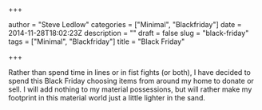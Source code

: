 +++

author = "Steve Ledlow"
categories = ["Minimal", "Blackfriday"]
date = 2014-11-28T18:02:23Z
description = ""
draft = false
slug = "black-friday"
tags = ["Minimal", "Blackfriday"]
title = "Black Friday"

+++

Rather than spend time in lines or in fist fights (or both), I have decided to spend this Black Friday choosing items from around my home to donate or sell. I will add nothing to my material possessions, but will rather make my footprint in this material world just a little lighter in the sand.